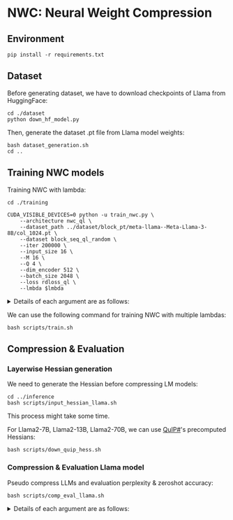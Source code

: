# NWC: Neural Weight Compression

## Environment
```
pip install -r requirements.txt
```

## Dataset
Before generating dataset, we have to download checkpoints of Llama from HuggingFace:
```
cd ./dataset
python down_hf_model.py
```

Then, generate the dataset .pt file from Llama model weights:
```
bash dataset_generation.sh
cd ..
```


## Training NWC models

Training NWC with lambda:
```
cd ./training

CUDA_VISIBLE_DEVICES=0 python -u train_nwc.py \
    --architecture nwc_ql \
    --dataset_path ../dataset/block_pt/meta-llama--Meta-Llama-3-8B/col_1024.pt \
    --dataset block_seq_ql_random \
    --iter 200000 \
    --input_size 16 \
    --M 16 \
    --Q 4 \
    --dim_encoder 512 \
    --batch_size 2048 \
    --loss rdloss_ql \
    --lmbda $lmbda
```

<details>
<summary>Details of each argument are as follows:</summary>

* dataset_path: Weight dataset path
* input_size: weight chunk size
* M: entropy bottleneck channel size
* Q: number of Quality levels
* dim_encoder: hidden dimension of encoder & decoder
* lmbda: Bit-rate distortion parameter
* dataset: use 'block_seq_ql_random' for random Quality level training
* loss: use 'rdloss_ql' for Quality level

</details>

We can use the following command for training NWC with multiple lambdas:
```
bash scripts/train.sh
```


## Compression & Evaluation
### Layerwise Hessian generation
We need to generate the Hessian before compressing LM models:
```
cd ../inference
bash scripts/input_hessian_llama.sh
```
This process might take some time.

For Llama2-7B, Llama2-13B, Llama2-70B, we can use [QuIP#](https://github.com/Cornell-RelaxML/quip-sharp)'s precomputed Hessians: 
```
bash scripts/down_quip_hess.sh
```

### Compression & Evaluation Llama model
Pseudo compress LLMs and evaluation perplexity & zeroshot accuracy: 
```
bash scripts/comp_eval_llama.sh
```

<details>
<summary>Details of each argument are as follows:</summary>

* base_model: LM model hf path
* comp_model_path: trained compression model ckpt path
* in_hess_path: hessians path
* ft_epochs: number of epochs for blockwise recovery finetuning, use 0 for skipping finetuning
* comp_batch_size: The number of weight columns that are processed by the compression model in a single forward pass.

</details>

